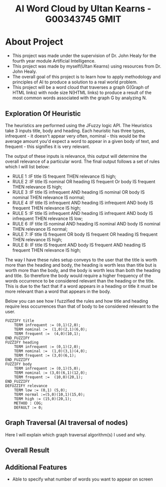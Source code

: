 <center><h1>AI Word Cloud by Ultan Kearns - G00343745 GMIT</h1></center>

# About Project
+ This project was made under the supervision of Dr. John Healy for the fourth year module Artificial Intelligence.
+ This project was made by myself(Ultan Kearns) using resources from Dr. John Healy.
+ The overall goal of this project is to learn how to apply methodology and principles of AI to produce a solution to a real world problem.
+ This project will be a word cloud that traverses a graph G(Graph of HTML links) with node size N(HTML links) to produce a result of the most common words associated with the graph G by analyzing N.

## Exploration Of Heuristic
The heuristics are performed using the JFuzzy logic API.  The Heuristics take 3 inputs title, body and heading.  Each heuristic has three types, infrequent - it doesn't appear very often, nominal -  this would be the average amount you'd expect a word to appear in a given body of text, and frequent - this signifies it is very relevant.

The output of these inputs is relevance, this output will determine the overall relevance of a particular word.  The final output follows a set of rules which I will list below:
+ RULE 1 :IF title IS frequent THEN relevance IS high;
+ RULE 2 :IF title IS nominal OR heading IS frequent Or body IS frequent THEN relevance IS high;
+ RULE 3 :IF title IS infrequent AND heading IS nominal OR body IS nominal THEN relevance IS normal;
+ RULE 4 :IF title IS infrequent AND heading IS infrequent AND body IS frequent THEN relevance IS high; 		
+ RULE 5 :IF title IS infrequent AND heading IS infrequent AND body IS infrequent THEN relevance IS low; 		
+ RULE 6 :IF title IS nominal AND heading IS nominal AND body IS nominal THEN relevance IS normal; 		
+ RULE 7: IF title IS frequent OR body IS frequent OR heading IS frequent THEN relevance IS high;
+ RULE 8: IF title IS frequent AND body IS frequent AND heading IS frequent THEN relevance IS high;

The way I have these rules setup conveys to the user that the title is worth more than the heading and body, the heading is worth less than title but is worth more than the body, and the body is worth less than both the heading and title.  So therefore the body would require a higher frequency of the words occurrence to be considered relevant than the heading or the title.  This is due to the fact that if a word appears in a heading or title it must be more relevant than a word that appears in the body.

Below you can see how I fuzzified the rules and how title and heading require less occurrences than that of body to be considered relevant to the user.

	FUZZIFY title
		TERM infrequent := (0,1)(2,0);
		TERM nominal :=  (1,0)(2,1)(6,0);
		TERM frequent :=  (4,0)(10,1); 
	END_FUZZIFY 
	FUZZIFY heading 
		TERM infrequent := (0,1)(2,0);
		TERM nominal :=  (1,0)(3,1)(4,0);
		TERM frequent := (3,0)(6,1); 
	END_FUZZIFY
	FUZZIFY body 
		TERM infrequent := (0,1)(5,0);
		TERM nominal := (3,0)(6,1)(12,0);
		TERM frequent :=  (10,0)(20,1); 
	END_FUZZIFY
	DEFUZZIFY relevance
		TERM low := (0,1) (5,0);
		TERM normal :=(5,0)(10,1)(15,0);
		TERM high := (15,0)(20,1);
		METHOD : COG;
		DEFAULT := 0; 
## Graph Traversal (AI traversal of nodes)
Here I will explain which graph traversal algorithm(s) I used and why.
## Overall Result

## Additional Features
+ Able to specify what number of words you want to appear on screen